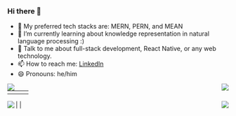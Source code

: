### Hi there 👋

- 🔭 My preferred tech stacks are: MERN, PERN, and MEAN
- 🌱 I’m currently learning about knowledge representation in natural language processing :)
- 💬 Talk to me about full-stack development, React Native, or any web technology.
- 📫 How to reach me: [LinkedIn](https://www.linkedin.com/in/josephsemrai/ "My LinkedIn")
- 😄 Pronouns: he/him

<a href="https://josephsemrai.com">
  <img align="left" src="https://github-readme-stats.vercel.app/api?username=JosephSemrai&theme=vue" />
</a>
<a href="https://josephsemrai.com">
  <img align="right" src="https://github-readme-stats.vercel.app/api/top-langs/?username=JosephSemrai&layout=compact&theme=vue" />
</a>

| | | |
|-|-|-|
|<a href="https://josephsemrai.com">
  <img align="left" src="https://github-readme-stats.vercel.app/api?username=JosephSemrai&theme=vue" />
</a>| <a href="https://josephsemrai.com">
  <img align="right" src="https://github-readme-stats.vercel.app/api/top-langs/?username=JosephSemrai&layout=compact&theme=vue" />
</a> |
